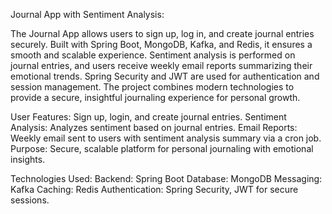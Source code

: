 Journal App with Sentiment Analysis:

The Journal App allows users to sign up, log in, and create journal entries securely. Built with Spring Boot, MongoDB, Kafka, and Redis, it ensures a smooth and scalable experience. Sentiment analysis is performed on journal entries, and users receive weekly email reports summarizing their emotional trends. Spring Security and JWT are used for authentication and session management. The project combines modern technologies to provide a secure, insightful journaling experience for personal growth.

User Features: Sign up, login, and create journal entries.
Sentiment Analysis: Analyzes sentiment based on journal entries.
Email Reports: Weekly email sent to users with sentiment analysis summary via a cron job.
Purpose: Secure, scalable platform for personal journaling with emotional insights.

Technologies Used:
  Backend: Spring Boot
  Database: MongoDB
  Messaging: Kafka
  Caching: Redis
  Authentication: Spring Security, JWT for secure sessions.
  
